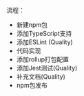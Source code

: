 流程：

- 新建npm包
- 添加TypeScript支持
- 添加ESLint (Quality)
- 代码实现
- 添加rollup打包配置
- 添加Jest测试(Quality)
- 补充文档(Quality)
- npm包发布